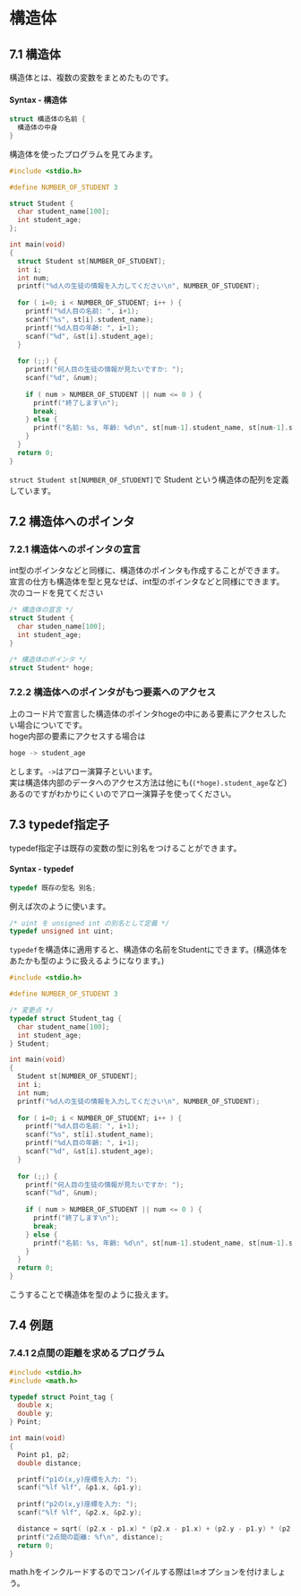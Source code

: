 # 構造体
## 7.1 構造体
構造体とは、複数の変数をまとめたものです。
#### Syntax - 構造体
```c
struct 構造体の名前 {
  構造体の中身
}
```
構造体を使ったプログラムを見てみます。
```c
#include <stdio.h>

#define NUMBER_OF_STUDENT 3

struct Student {
  char student_name[100];
  int student_age;
};

int main(void)
{
  struct Student st[NUMBER_OF_STUDENT];
  int i;
  int num;
  printf("%d人の生徒の情報を入力してください\n", NUMBER_OF_STUDENT);
  
  for ( i=0; i < NUMBER_OF_STUDENT; i++ ) {
    printf("%d人目の名前: ", i+1);
    scanf("%s", st[i].student_name);
    printf("%d人目の年齢: ", i+1);
    scanf("%d", &st[i].student_age);
  }
  
  for (;;) {
    printf("何人目の生徒の情報が見たいですか: ");
    scanf("%d", &num);
    
    if ( num > NUMBER_OF_STUDENT || num <= 0 ) {
      printf("終了します\n");
      break;
    } else {
      printf("名前: %s, 年齢: %d\n", st[num-1].student_name, st[num-1].student_age);
    }
  }
  return 0;
}
```
`struct Student st[NUMBER_OF_STUDENT]`で Student という構造体の配列を定義しています。
## 7.2 構造体へのポインタ
### 7.2.1 構造体へのポインタの宣言
int型のポインタなどと同様に、構造体のポインタも作成することができます。  
宣言の仕方も構造体を型と見なせば、int型のポインタなどと同様にできます。  
次のコードを見てください
```c
/* 構造体の宣言 */
struct Student {
  char studen_name[100];
  int student_age;
}

/* 構造体のポインタ */
struct Student* hoge;
```
### 7.2.2 構造体へのポインタがもつ要素へのアクセス
上のコード片で宣言した構造体のポインタhogeの中にある要素にアクセスしたい場合についてです。  
hoge内部の要素にアクセスする場合は
```c
hoge -> student_age
```
とします。`->`はアロー演算子といいます。  
実は構造体内部のデータへのアクセス方法は他にも(`(*hoge).student_age`など)あるのですがわかりにくいのでアロー演算子を使ってください。
## 7.3 typedef指定子
typedef指定子は既存の変数の型に別名をつけることができます。
#### Syntax - typedef
```c
typedef 既存の型名 別名;
```
例えば次のように使います。
```c
/* uint を unsigned int の別名として定義 */
typedef unsigned int uint;
```
`typedef`を構造体に適用すると、構造体の名前をStudentにできます。(構造体をあたかも型のように扱えるようになります。)
```c
#include <stdio.h>

#define NUMBER_OF_STUDENT 3

/* 変更点 */
typedef struct Student_tag {
  char student_name[100];
  int student_age;
} Student;

int main(void)
{
  Student st[NUMBER_OF_STUDENT];
  int i;
  int num;
  printf("%d人の生徒の情報を入力してください\n", NUMBER_OF_STUDENT);
  
  for ( i=0; i < NUMBER_OF_STUDENT; i++ ) {
    printf("%d人目の名前: ", i+1);
    scanf("%s", st[i].student_name);
    printf("%d人目の年齢: ", i+1);
    scanf("%d", &st[i].student_age);
  }
  
  for (;;) {
    printf("何人目の生徒の情報が見たいですか: ");
    scanf("%d", &num);
    
    if ( num > NUMBER_OF_STUDENT || num <= 0 ) {
      printf("終了します\n");
      break;
    } else {
      printf("名前: %s, 年齢: %d\n", st[num-1].student_name, st[num-1].student_age);
    }
  }
  return 0;
}
```
こうすることで構造体を型のように扱えます。
## 7.4 例題
### 7.4.1 2点間の距離を求めるプログラム
```c
#include <stdio.h>
#include <math.h>

typedef struct Point_tag {
  double x;
  double y;
} Point;

int main(void)
{
  Point p1, p2;
  double distance;

  printf("p1の(x,y)座標を入力: ");
  scanf("%lf %lf", &p1.x, &p1.y);
  
  printf("p2の(x,y)座標を入力: ");
  scanf("%lf %lf", &p2.x, &p2.y);

  distance = sqrt( (p2.x - p1.x) * (p2.x - p1.x) + (p2.y - p1.y) * (p2.y - p1.y) );
  printf("2点間の距離: %f\n", distance);
  return 0;
}
```
math.hをインクルードするのでコンパイルする際は`lm`オプションを付けましょう。
